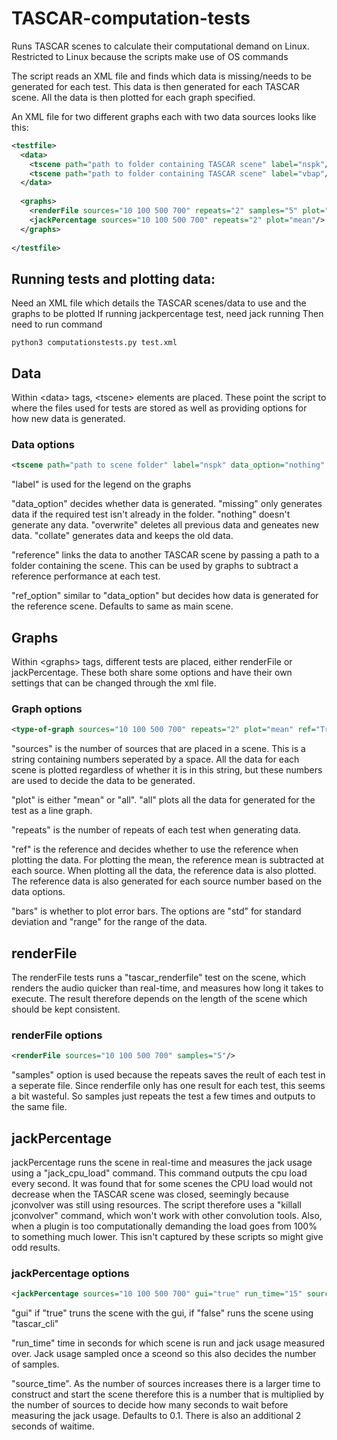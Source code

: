 # TASCAR-computation-tests
Runs TASCAR scenes to calculate their computational demand on Linux.
Restricted to Linux because the scripts make use of OS commands

The script reads an XML file and finds which data is missing/needs to be generated for each test.
This data is then generated for each TASCAR scene.
All the data is then plotted for each graph specified.

An XML file for two different graphs each with two data sources looks like this:

```xml
<testfile>
  <data>
    <tscene path="path to folder containing TASCAR scene" label="nspk"/>
    <tscene path="path to folder containing TASCAR scene" label="vbap"/>
  </data>
  
  <graphs>
    <renderFile sources="10 100 500 700" repeats="2" samples="5" plot="all"/>
    <jackPercentage sources="10 100 500 700" repeats="2" plot="mean"/>
  </graphs>
  
</testfile>
```

## Running tests and plotting data:

Need an XML file which details the TASCAR scenes/data to use and the graphs to be plotted
If running jackpercentage test, need jack running
Then need to run command

````
python3 computationstests.py test.xml
````

## Data
Within \<data\> tags, \<tscene\> elements are placed.
These point the script to where the files used for tests are stored as well as providing options for how new data is generated.

### Data options


````xml
<tscene path="path to scene folder" label="nspk" data_option="nothing" reference="/path to reference folder"/>
````

"label" is used for the legend on the graphs

"data_option" decides whether data is generated. "missing" only generates data if the required test isn't already in the folder. "nothing" doesn't generate any data. "overwrite" deletes all previous data and geneates new data. "collate" generates data and keeps the old data.


"reference" links the data to another TASCAR scene by passing a path to a folder containing the scene. This can be used by graphs to subtract a reference performance at each test.

"ref_option" similar to "data_option" but decides how data is generated for the reference scene. Defaults to same as main scene.


## Graphs
Within \<graphs\> tags, different tests are placed, either renderFile or jackPercentage. These both share some options and have their own settings that can be changed through the xml file.

### Graph options


````xml
<type-of-graph sources="10 100 500 700" repeats="2" plot="mean" ref="True" bars="std"/>
````

"sources" is the number of sources that are placed in a scene. This is a string containing numbers seperated by a space. All the data for each scene is plotted regardless of whether it is in this string, but these numbers are used to decide the data to be generated. 

"plot" is either "mean" or "all". "all" plots all the data for generated for the test as a line graph.

"repeats" is the number of repeats of each test when generating data.

"ref" is the reference and decides whether to use the reference when plotting the data. For plotting the mean, the reference mean is subtracted at each source. When plotting all the data, the reference data is also plotted. The reference data is also generated for each source number based on the data options.

"bars" is whether to plot error bars. The options are "std" for standard deviation and "range" for the range of the data.

## renderFile

The renderFile tests runs a "tascar_renderfile" test on the scene, which renders the audio quicker than real-time, and measures how long it takes to execute. The result therefore depends on the length of the scene which should be kept consistent. 

### renderFile options


````xml
<renderFile sources="10 100 500 700" samples="5"/>
````

"samples" option is used because the repeats saves the reult of each test in a seperate file. Since renderfile only has one result for each test, this seems a bit wasteful. So samples just repeats the test a few times and outputs to the same file.

## jackPercentage

jackPercentage runs the scene in real-time and measures the jack usage using a "jack_cpu_load" command. This command outputs the cpu load every second. It was found that for some scenes the CPU load would not decrease when the TASCAR scene was closed, seemingly because jconvolver was still using resources. The script therefore uses a "killall jconvolver" command, which won't work with other convolution tools. Also, when a plugin is too computationally demanding the load goes from 100% to something much lower. This isn't captured by these scripts so might give odd results.

### jackPercentage options


````xml
<jackPercentage sources="10 100 500 700" gui="true" run_time="15" source_time="0.1" />
````
"gui" if "true" truns the scene with the gui, if "false" runs the scene using "tascar_cli"

"run_time" time in seconds for which scene is run and jack usage measured over. Jack usage sampled once a sceond so this also decides the number of samples. 

"source_time". As the number of sources increases there is a larger time to construct and start the scene therefore this is a number that is multiplied by the number of sources to decide how many seconds to wait before measuring the jack usage. Defaults to 0.1. There is also an additional 2 seconds of waitime.
